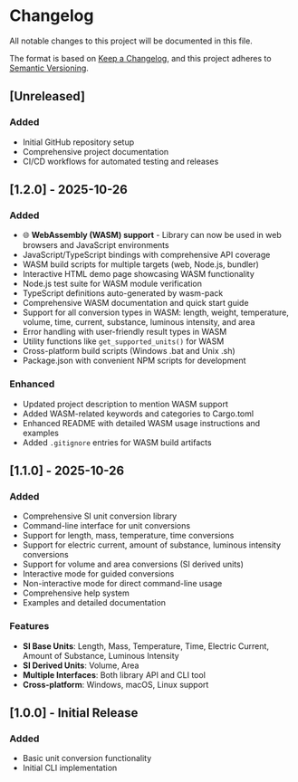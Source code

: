 # Changelog

All notable changes to this project will be documented in this file.

The format is based on [Keep a Changelog](https://keepachangelog.com/en/1.0.0/),
and this project adheres to [Semantic Versioning](https://semver.org/spec/v2.0.0.html).

## [Unreleased]

### Added
- Initial GitHub repository setup
- Comprehensive project documentation
- CI/CD workflows for automated testing and releases

## [1.2.0] - 2025-10-26

### Added
- 🌐 **WebAssembly (WASM) support** - Library can now be used in web browsers and JavaScript environments
- JavaScript/TypeScript bindings with comprehensive API coverage
- WASM build scripts for multiple targets (web, Node.js, bundler)
- Interactive HTML demo page showcasing WASM functionality
- Node.js test suite for WASM module verification
- TypeScript definitions auto-generated by wasm-pack
- Comprehensive WASM documentation and quick start guide
- Support for all conversion types in WASM: length, weight, temperature, volume, time, current, substance, luminous intensity, and area
- Error handling with user-friendly result types in WASM
- Utility functions like `get_supported_units()` for WASM
- Cross-platform build scripts (Windows .bat and Unix .sh)
- Package.json with convenient NPM scripts for development

### Enhanced
- Updated project description to mention WASM support
- Added WASM-related keywords and categories to Cargo.toml
- Enhanced README with detailed WASM usage instructions and examples
- Added `.gitignore` entries for WASM build artifacts

## [1.1.0] - 2025-10-26

### Added
- Comprehensive SI unit conversion library
- Command-line interface for unit conversions
- Support for length, mass, temperature, time conversions
- Support for electric current, amount of substance, luminous intensity conversions
- Support for volume and area conversions (SI derived units)
- Interactive mode for guided conversions
- Non-interactive mode for direct command-line usage
- Comprehensive help system
- Examples and detailed documentation

### Features
- **SI Base Units**: Length, Mass, Temperature, Time, Electric Current, Amount of Substance, Luminous Intensity
- **SI Derived Units**: Volume, Area
- **Multiple Interfaces**: Both library API and CLI tool
- **Cross-platform**: Windows, macOS, Linux support

## [1.0.0] - Initial Release

### Added
- Basic unit conversion functionality
- Initial CLI implementation